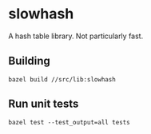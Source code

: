 # slowhash

A hash table library. Not particularly fast.

## Building

```
bazel build //src/lib:slowhash
```

## Run unit tests

```
bazel test --test_output=all tests
```
